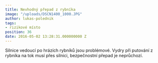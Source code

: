 ```yaml
---
title: Nevhodný přepad z rybníka
image: "/uploads/DSCN1400_1000.JPG"
author: lukas-polednik
tags:
- rizikové místo
position: 36
date: 2016-05-02 13:28:31.000000000 Z
---
```

Silnice vedoucí po hrázích rybníků jsou problémové. Vydry při putování z
rybníka na tok musí přes silnici, bezpečnostní přepad je neprůchozí. 

